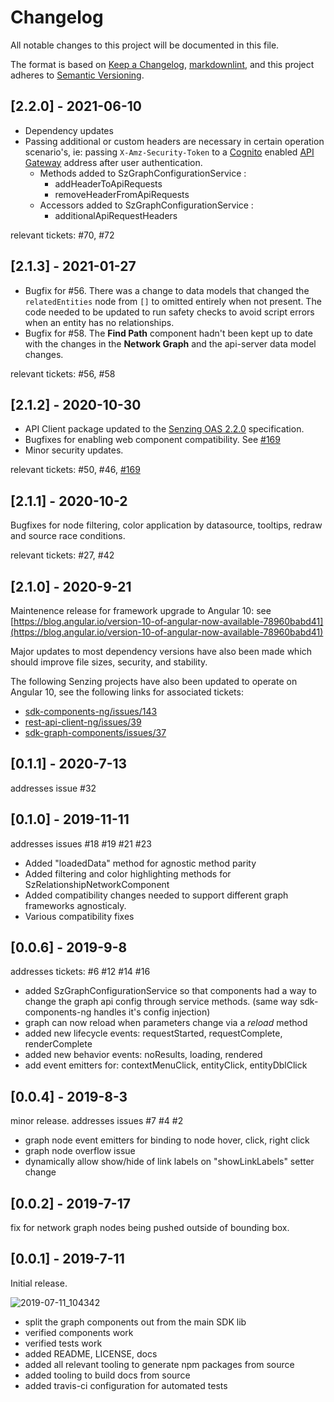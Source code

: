 # Changelog

All notable changes to this project will be documented in this file.

The format is based on [Keep a Changelog](https://keepachangelog.com/en/1.0.0/),
[markdownlint](https://dlaa.me/markdownlint/),
and this project adheres to [Semantic Versioning](https://semver.org/spec/v2.0.0.html).

## [2.2.0] - 2021-06-10

- Dependency updates
- Passing additional or custom headers are necessary in certain operation scenario's, ie: passing `X-Amz-Security-Token` to a [Cognito](https://aws.amazon.com/cognito/) enabled [API Gateway](https://aws.amazon.com/api-gateway/) address after user authentication.
  - Methods added to SzGraphConfigurationService :
    - addHeaderToApiRequests
    - removeHeaderFromApiRequests
  - Accessors added to SzGraphConfigurationService :
    - additionalApiRequestHeaders

relevant tickets: #70, #72

## [2.1.3] - 2021-01-27

- Bugfix for #56. There was a change to data models that changed the `relatedEntities` node from `[]` to omitted entirely when not present. The code needed to be updated to run safety checks to avoid script errors when an entity has no relationships.
- Bugfix for #58. The **Find Path** component hadn't been kept up to date with the changes in the **Network Graph** and the api-server data model changes. 

relevant tickets: #56, #58

## [2.1.2] - 2020-10-30

- API Client package updated to the [Senzing OAS 2.2.0](https://github.com/Senzing/senzing-rest-api-specification/releases/tag/2.2.0) specification.
- Bugfixes for enabling web component compatibility. See [#169](https://github.com/Senzing/sdk-components-ng/issues/169)
- Minor security updates. 

relevant tickets: #50, #46, [#169](https://github.com/Senzing/sdk-components-ng/issues/169)

## [2.1.1] - 2020-10-2

Bugfixes for node filtering, color application by datasource, tooltips, redraw and source race conditions.

relevant tickets: #27, #42

## [2.1.0] - 2020-9-21

Maintenence release for framework upgrade to Angular 10: see [https://blog.angular.io/version-10-of-angular-now-available-78960babd41](https://blog.angular.io/version-10-of-angular-now-available-78960babd41)

Major updates to most dependency versions have also been made which should improve file sizes, security, and stability.

The following Senzing projects have also been updated to operate on Angular 10,
see the following links for associated tickets:
- [sdk-components-ng/issues/143](https://github.com/Senzing/sdk-components-ng/issues/143)
- [rest-api-client-ng/issues/39](https://github.com/Senzing/rest-api-client-ng/issues/39)
- [sdk-graph-components/issues/37](https://github.com/Senzing/sdk-graph-components/issues/37)

## [0.1.1] - 2020-7-13
addresses issue #32

## [0.1.0] - 2019-11-11

addresses issues #18 #19 #21 #23 

- Added "loadedData" method for agnostic method parity
- Added filtering and color highlighting methods for SzRelationshipNetworkComponent 
- Added compatibility changes needed to support different graph frameworks agnosticaly.
- Various compatibility fixes

## [0.0.6] - 2019-9-8

addresses tickets: #6 #12 #14 #16 

- added SzGraphConfigurationService so that components had a way to change the graph api config through service methods. (same way sdk-components-ng handles it's config injection)
- graph can now reload when parameters change via a *reload* method
- added new lifecycle events: requestStarted, requestComplete, renderComplete
- added new behavior events: noResults,  loading, rendered
- add event emitters for: contextMenuClick, entityClick, entityDblClick

## [0.0.4] - 2019-8-3

minor release. addresses issues #7 #4 #2 
- graph node event emitters for binding to node hover, click, right click
- graph node overflow issue
- dynamically allow show/hide of link labels on "showLinkLabels" setter change

## [0.0.2] - 2019-7-17

fix for network graph nodes being pushed outside of bounding box.

## [0.0.1] - 2019-7-11

Initial release.

![2019-07-11_104342](https://user-images.githubusercontent.com/13721038/61072740-c7a86780-a3c8-11e9-8db8-fa81eb799e47.png)

- split the graph components out from the main SDK lib
- verified components work
- verified tests work
- added README, LICENSE, docs
- added all relevant tooling to generate npm packages from source
- added tooling to build docs from source
- added travis-ci configuration for automated tests